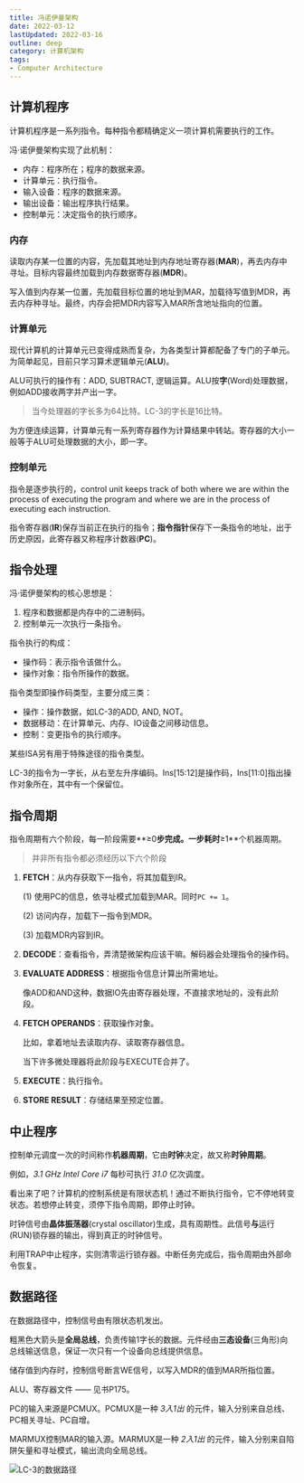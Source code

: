 ```yaml
---
title: 冯诺伊曼架构
date: 2022-03-12
lastUpdated: 2022-03-16
outline: deep
category: 计算机架构
tags:
- Computer Architecture
---
```


## 计算机程序

计算机程序是一系列指令。每种指令都精确定义一项计算机需要执行的工作。

冯·诺伊曼架构实现了此机制：

- 内存：程序所在；程序的数据来源。
- 计算单元：执行指令。
- 输入设备：程序的数据来源。
- 输出设备：输出程序执行结果。
- 控制单元：决定指令的执行顺序。

### 内存

读取内存某一位置的内容，先加载其地址到内存地址寄存器(**MAR**)，再去内存中寻址。目标内容最终加载到内存数据寄存器(**MDR**)。

写入值到内存某一位置，先加载目标位置的地址到MAR，加载待写值到MDR，再去内存种寻址。最终，内存会把MDR内容写入MAR所含地址指向的位置。

### 计算单元

现代计算机的计算单元已变得成熟而复杂，为各类型计算都配备了专门的子单元。为简单起见，目前只学习算术逻辑单元(**ALU**)。

ALU可执行的操作有：ADD, SUBTRACT, 逻辑运算。ALU按**字**(Word)处理数据，例如ADD接收两字并产出一字。

> 当今处理器的字长多为64比特。LC-3的字长是16比特。

为方便连续运算，计算单元有一系列寄存器作为计算结果中转站。寄存器的大小一般等于ALU可处理数据的大小，即一字。

### 控制单元

指令是逐步执行的，control unit keeps track of both where we are within the process of executing the program and where we are in the process of executing each instruction.

指令寄存器(**IR**)保存当前正在执行的指令；**指令指针**保存下一条指令的地址，出于历史原因，此寄存器又称程序计数器(**PC**)。



## 指令处理

冯·诺伊曼架构的核心思想是：

1. 程序和数据都是内存中的二进制码。
2. 控制单元一次执行一条指令。

指令执行的构成：

- 操作码：表示指令该做什么。
- 操作对象：指令所操作的数据。

指令类型即操作码类型，主要分成三类：

- 操作：操作数据，如LC-3的ADD, AND, NOT。
- 数据移动：在计算单元、内存、IO设备之间移动信息。
- 控制：变更指令的执行顺序。

某些ISA另有用于特殊途径的指令类型。

LC-3的指令为一字长，从右至左升序编码。Ins[15:12]是操作码，Ins[11:0]指出操作对象所在，其中有一个保留位。



## 指令周期

指令周期有六个阶段，每一阶段需要**≥0**步完成。一步耗时**≥1**个机器周期。

> 并非所有指令都必须经历以下六个阶段

1. **FETCH**：从内存获取下一指令，将其加载到IR。

    (1) 使用PC的信息，依寻址模式加载到MAR。同时`PC += 1`。

    (2) 访问内存，加载下一指令到MDR。

    (3) 加载MDR内容到IR。

2. **DECODE**：查看指令，弄清楚微架构应该干嘛。解码器会处理指令的操作码。

3. **EVALUATE ADDRESS**：根据指令信息计算出所需地址。

    像ADD和AND这种，数据IO先由寄存器处理，不直接求地址的，没有此阶段。

4. **FETCH OPERANDS**：获取操作对象。

    比如，拿着地址去读取内存、读取寄存器信息。

    当下许多微处理器将此阶段与EXECUTE合并了。

5. **EXECUTE**：执行指令。

6. **STORE RESULT**：存储结果至预定位置。



## 中止程序

控制单元调度一次的时间称作**机器周期**，它由**时钟**决定，故又称**时钟周期**。

例如，*3.1 GHz Intel Core i7* 每秒可执行 *31.0* 亿次调度。

看出来了吧？计算机的控制系统是有限状态机！通过不断执行指令，它不停地转变状态。若想停止转变，须停下指令周期，即停止时钟。

时钟信号由**晶体振荡器**(crystal oscillator)生成，具有周期性。此信号**与**运行(RUN)锁存器的输出，得到真正的时钟信号。

利用TRAP中止程序，实则清零运行锁存器。中断任务完成后，指令周期由外部命令恢复。



## 数据路径

在数据路径中，控制信号由有限状态机发出。

粗黑色大箭头是**全局总线**，负责传输1字长的数据。元件经由**三态设备**(三角形)向总线输送信息，保证一次只有一个设备向总线提供信息。

储存值到内存时，控制信号断言WE信号，以写入MDR的值到MAR所指位置。

ALU、寄存器文件 —— 见书P175。

PC的输入来源是PCMUX。PCMUX是一种 *3入1出* 的元件，输入分别来自总线、PC相关寻址、PC自增。

MARMUX控制MAR的输入源。MARMUX是一种 *2入1出* 的元件，输入分别来自陷阱矢量和寻址模式，输出流向全局总线。

<img
    src="/LC-3_data_path.png"
    alt="LC-3的数据路径"
    align="middle"
/>
